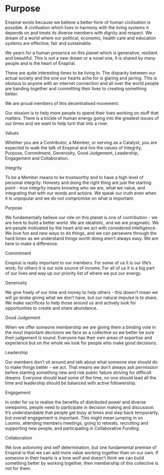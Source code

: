# Purpose

Enspiral exists because we believe a better form of human civilisation is possible. A civilisation which lives in harmony with the living systems it depends on and treats its diverse members with dignity and respect. We dream of a world where our political, economic, health care and education systems are effective, fair and sustainable.

We yearn for a human presence on this planet which is generative, resilient and beautiful. This is not a new dream or a novel one, it is shared by many people and is the heart of Enspiral.

These are quite interesting times to be living in. The disparity between our actual society and the one our hearts ache for is glaring and jarring. This is obvious to anyone with an internet connection and all over the world people are banding together and committing their lives to creating something better. 

We are proud members of this decentralised movement.

Our mission is to help more people to spend their lives working on stuff that matters. There is a trickle of human energy going into the greatest issues of our times and we want to help turn that into a river.


Values

Whether you are a Contributor, a Member, or serving as a Catalyst, you are expected to walk the talk of Enspiral and live the values of Integrity, Purpose, Commitment, Generosity, Good Judgement, Leadership, Engagement and Collaboration.

Integrity

To be a Member means to be trustworthy and to have a high level of personal integrity. Honesty and doing the right thing are just the starting point - true integrity means knowing who we are, what we value, and integrating that with our words and actions. We speak our truth even when it is unpopular and we do not compromise on what is important.

Purpose

We fundamentally believe our role on this planet is one of contribution - we are here to build a better world. We are idealistic, and we are pragmatic. We are people motivated by the heart and we act with considered intelligence. We love fun and new ways to do things, and we can persevere through the hard times as we understand things worth doing aren’t always easy. We are here to make a difference.

Commitment

Enspiral is really important to our members. For some of us it is our life’s work; for others it is our sole source of income. For all of us it is a big part of our lives and way up our priority list of where we put our energy.

Generosity

We give freely of our time and money to help others - this doesn’t mean we will go broke giving what we don’t have, but our natural impulse is to share. We make sacrifices to help those around us and actively look for opportunities to create and share abundance.

Good Judgement

When we offer someone membership we are giving them a binding vote in the most important decisions we face as a collective so we better be sure their judgement is sound. Everyone has their own areas of expertise and experience but on the whole we look for people who make good decisions.

Leadership

Our members don’t sit around and talk about what someone else should do to make things better - we act. That means we don’t always ask permission before starting something new and risk public failure striving for difficult dreams. Everyone should lead some of the time, no one should lead all the time and leadership should be balanced with active followership.

Engagement

In order for us to realise the benefits of distributed power and diverse viewpoints, people need to participate in decision making and discussion. It’s understandable that people get busy at times and step back temporarily, but overall engagement is important. This might mean jumping in on Loomio, attending members meetings, going to retreats, recruiting and supporting new people, and participating in Collaborative Funding.

Collaboration

We love autonomy and self determination, but one fundamental premise of Enspiral is that we can add more value working together than on our own. If someone in their hearts is a lone wolf and doesn’t think we can build something better by working together, then membership of this collective is not for them.